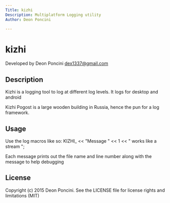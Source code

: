 ```yaml
---
Title: kizhi
Description: Multiplatform Logging utility
Author: Deon Poncini

---
```

kizhi
===============

Developed by Deon Poncini <dex1337@gmail.com>

Description
-----------
Kizhi is a logging tool to log at different log levels. It logs for desktop
and android

Kizhi Pogost is a large wooden building in Russia, hence the pun for a log
framework.

Usage
-----
Use the log macros like so:
    KIZHI_<LEVEL> << "Message " << 1 << " works like a stream ";

Each message prints out the file name and line number along with the message
to help debugging

License
-------
Copyright (c) 2015 Deon Poncini.
See the LICENSE file for license rights and limitations (MIT)

